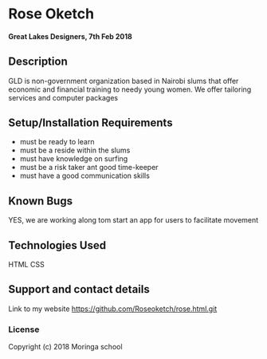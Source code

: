 #   Rose Oketch
####  Great Lakes Designers, 7th Feb  2018
## Description
GLD is non-government organization based in Nairobi slums that offer economic and financial training to needy young women. We offer tailoring services and computer packages
## Setup/Installation Requirements
* must be ready to learn
* must be a reside within the slums
* must have knowledge on surfing
* must be a risk taker ant good time-keeper
* must have a good communication skills

## Known Bugs
YES, we are working along tom start an app for users to facilitate movement
## Technologies Used
HTML
CSS
## Support and contact details
Link to my website https://github.com/Roseoketch/rose.html.git
### License
Copyright (c) 2018 Moringa school

